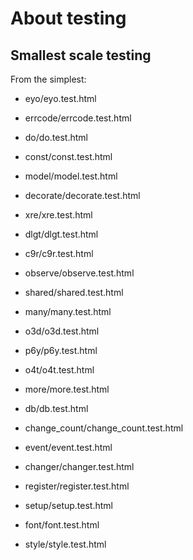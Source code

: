 # About testing

## Smallest scale testing

From the simplest:

- eyo/eyo.test.html
- errcode/errcode.test.html
- do/do.test.html
- const/const.test.html
- model/model.test.html
- decorate/decorate.test.html
- xre/xre.test.html
- dlgt/dlgt.test.html
- c9r/c9r.test.html
- observe/observe.test.html
- shared/shared.test.html
- many/many.test.html
- o3d/o3d.test.html
- p6y/p6y.test.html





- o4t/o4t.test.html


- more/more.test.html

- db/db.test.html
- change_count/change_count.test.html
- event/event.test.html
- changer/changer.test.html

- register/register.test.html
- setup/setup.test.html

- font/font.test.html
- style/style.test.html
